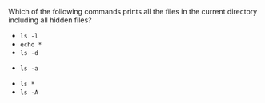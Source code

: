 Which of the following commands prints all the files in the current directory including all hidden files?

* ``ls -l``
* ``echo *``
* ``ls -d``
+ ``ls -a``
* ``ls *``
* ``ls -A``
